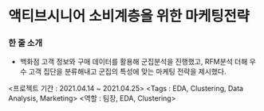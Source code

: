 # 액티브시니어 소비계층을 위한 마케팅전략
### 한 줄 소개
- 백화점 고객 정보와 구매 데이터를 활용해 군집분석을 진행했고, RFM분석 더해 우수 고객 집단을 분류해내고 군집의 특성에 맞는 마케팅 전략을 제시했다.

<프로젝트 기간 : 2021.04.14 ~ 2021.04.25>
<Tags : EDA, Clustering, Data Analysis, Marketing>
<역할 : 팀장, EDA, Clustering>
